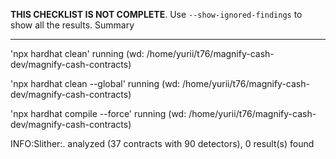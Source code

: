 **THIS CHECKLIST IS NOT COMPLETE**. Use `--show-ignored-findings` to show all the results.
Summary

---

'npx hardhat clean' running (wd: /home/yurii/t76/magnify-cash-dev/magnify-cash-contracts)

'npx hardhat clean --global' running (wd: /home/yurii/t76/magnify-cash-dev/magnify-cash-contracts)

'npx hardhat compile --force' running (wd: /home/yurii/t76/magnify-cash-dev/magnify-cash-contracts)

INFO:Slither:. analyzed (37 contracts with 90 detectors), 0 result(s) found
